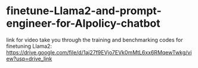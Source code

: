 # finetune-Llama2-and-prompt-engineer-for-AIpolicy-chatbot
link for video take you through the training and benchmarking codes for finetuning Llama2: https://drive.google.com/file/d/1aj27f9EVjo7EVk0mMtL6xx6RMqewTwkg/view?usp=drive_link
